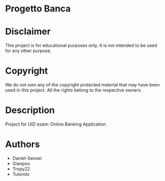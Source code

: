 # Progetto Banca

# Disclaimer
This project is for educational purposes only. 
It is not intended to be used for any other purpose.

# Copyright
We do not own any of the copyright protected material that may have been used in this project.
All the rights belong to the respective owners.

# Description
Project for UID exam: 
Online Banking Application

# Authors
- Daniel-Sensei
- Gianpoo
- Tropy22
- Tulorolo
